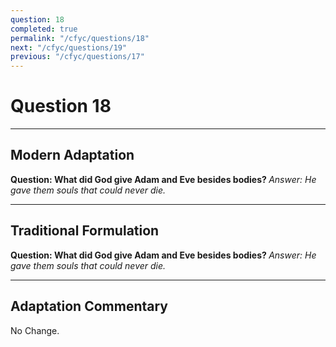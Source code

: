 ```yaml
---
question: 18
completed: true
permalink: "/cfyc/questions/18"
next: "/cfyc/questions/19"
previous: "/cfyc/questions/17"
---
```

# Question 18
---
## Modern Adaptation
<strong>
    Question: What did God give Adam and Eve besides bodies?
</strong>

<em>
    Answer: He gave them souls that could never die.
</em>

---
## Traditional Formulation
<strong>
    Question: What did God give Adam and Eve besides bodies?
</strong>

<em>
    Answer: He gave them souls that could never die.
</em>

---
## Adaptation Commentary
No Change.
